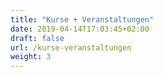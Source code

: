 ```yaml
---
title: "Kurse + Veranstaltungen"
date: 2019-04-14T17:03:45+02:00
draft: false
url: /kurse-veranstaltungen
weight: 3
---
```


